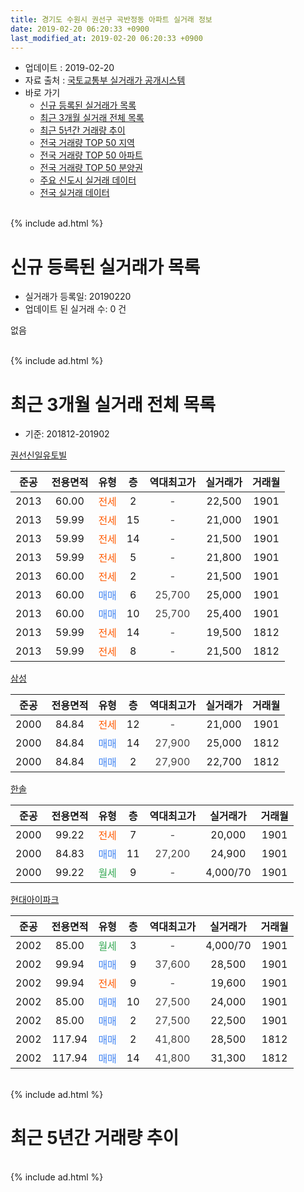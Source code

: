 ```yaml
---
title: 경기도 수원시 권선구 곡반정동 아파트 실거래 정보
date: 2019-02-20 06:20:33 +0900
last_modified_at: 2019-02-20 06:20:33 +0900
---
```


* 업데이트 : 2019-02-20
* 자료 출처 : [국토교통부 실거래가 공개시스템](http://rt.molit.go.kr)
* 바로 가기
    * [신규 등록된 실거래가 목록](#신규-등록된-실거래가-목록)
    * [최근 3개월 실거래 전체 목록](#최근-3개월-실거래-전체-목록)
    * [최근 5년간 거래량 추이](#최근-5년간-거래량-추이)
    * [전국 거래량 TOP 50 지역](https://inasie.github.io/apt-trade-info/최근-3개월-전국에서-가장-거래가-많이-발생한-지역)
    * [전국 거래량 TOP 50 아파트](https://inasie.github.io/apt-trade-info/최근-3개월-전국에서-가장-거래가-많이-발생한-아파트)
    * [전국 거래량 TOP 50 분양권](https://inasie.github.io/apt-trade-info/최근-3개월-전국에서-가장-거래가-많이-발생한-분양권)
    * [주요 신도시 실거래 데이터](https://inasie.github.io/apt-trade-info/주요-신도시)
    * [전국 실거래 데이터](https://inasie.github.io/apt-trade-info/전국)
<br>
{% include ad.html %}
<br>

# 신규 등록된 실거래가 목록
* 실거래가 등록일: 20190220
* 업데이트 된 실거래 수: 0 건

없음

<br>
{% include ad.html %}
<br>

# 최근 3개월 실거래 전체 목록
* 기준: 201812-201902


[권선신일유토빌](https://search.naver.com/search.naver?query=%EA%B2%BD%EA%B8%B0%EB%8F%84+%EC%88%98%EC%9B%90%EC%8B%9C+%EA%B6%8C%EC%84%A0%EA%B5%AC+%EA%B3%A1%EB%B0%98%EC%A0%95%EB%8F%99+%EA%B6%8C%EC%84%A0%EC%8B%A0%EC%9D%BC%EC%9C%A0%ED%86%A0%EB%B9%8C)

|준공|전용면적|유형|층|역대최고가|실거래가|거래월|
|:---:|:---:|:---:|:---:|:---:|:---:|:---:|
|2013|60.00|<span style="color:#ff5a00">전세</span>|2|<span style="color:#444444">-</span>|22,500|1901|
|2013|59.99|<span style="color:#ff5a00">전세</span>|15|<span style="color:#444444">-</span>|21,000|1901|
|2013|59.99|<span style="color:#ff5a00">전세</span>|14|<span style="color:#444444">-</span>|21,500|1901|
|2013|59.99|<span style="color:#ff5a00">전세</span>|5|<span style="color:#444444">-</span>|21,800|1901|
|2013|60.00|<span style="color:#ff5a00">전세</span>|2|<span style="color:#444444">-</span>|21,500|1901|
|2013|60.00|<span style="color:#4285f3">매매</span>|6|<span style="color:#444444">25,700</span>|25,000|1901|
|2013|60.00|<span style="color:#4285f3">매매</span>|10|<span style="color:#444444">25,700</span>|25,400|1901|
|2013|59.99|<span style="color:#ff5a00">전세</span>|14|<span style="color:#444444">-</span>|19,500|1812|
|2013|59.99|<span style="color:#ff5a00">전세</span>|8|<span style="color:#444444">-</span>|21,500|1812|

[삼성](https://search.naver.com/search.naver?query=%EA%B2%BD%EA%B8%B0%EB%8F%84+%EC%88%98%EC%9B%90%EC%8B%9C+%EA%B6%8C%EC%84%A0%EA%B5%AC+%EA%B3%A1%EB%B0%98%EC%A0%95%EB%8F%99+%EC%82%BC%EC%84%B1)

|준공|전용면적|유형|층|역대최고가|실거래가|거래월|
|:---:|:---:|:---:|:---:|:---:|:---:|:---:|
|2000|84.84|<span style="color:#ff5a00">전세</span>|12|<span style="color:#444444">-</span>|21,000|1901|
|2000|84.84|<span style="color:#4285f3">매매</span>|14|<span style="color:#444444">27,900</span>|25,000|1812|
|2000|84.84|<span style="color:#4285f3">매매</span>|2|<span style="color:#444444">27,900</span>|22,700|1812|

[한솔](https://search.naver.com/search.naver?query=%EA%B2%BD%EA%B8%B0%EB%8F%84+%EC%88%98%EC%9B%90%EC%8B%9C+%EA%B6%8C%EC%84%A0%EA%B5%AC+%EA%B3%A1%EB%B0%98%EC%A0%95%EB%8F%99+%ED%95%9C%EC%86%94)

|준공|전용면적|유형|층|역대최고가|실거래가|거래월|
|:---:|:---:|:---:|:---:|:---:|:---:|:---:|
|2000|99.22|<span style="color:#ff5a00">전세</span>|7|<span style="color:#444444">-</span>|20,000|1901|
|2000|84.83|<span style="color:#4285f3">매매</span>|11|<span style="color:#444444">27,200</span>|24,900|1901|
|2000|99.22|<span style="color:#34a853">월세</span>|9|<span style="color:#444444">-</span>|4,000/70|1901|

[현대아이파크](https://search.naver.com/search.naver?query=%EA%B2%BD%EA%B8%B0%EB%8F%84+%EC%88%98%EC%9B%90%EC%8B%9C+%EA%B6%8C%EC%84%A0%EA%B5%AC+%EA%B3%A1%EB%B0%98%EC%A0%95%EB%8F%99+%ED%98%84%EB%8C%80%EC%95%84%EC%9D%B4%ED%8C%8C%ED%81%AC)

|준공|전용면적|유형|층|역대최고가|실거래가|거래월|
|:---:|:---:|:---:|:---:|:---:|:---:|:---:|
|2002|85.00|<span style="color:#34a853">월세</span>|3|<span style="color:#444444">-</span>|4,000/70|1901|
|2002|99.94|<span style="color:#4285f3">매매</span>|9|<span style="color:#444444">37,600</span>|28,500|1901|
|2002|99.94|<span style="color:#ff5a00">전세</span>|9|<span style="color:#444444">-</span>|19,600|1901|
|2002|85.00|<span style="color:#4285f3">매매</span>|10|<span style="color:#444444">27,500</span>|24,000|1901|
|2002|85.00|<span style="color:#4285f3">매매</span>|2|<span style="color:#444444">27,500</span>|22,500|1901|
|2002|117.94|<span style="color:#4285f3">매매</span>|2|<span style="color:#444444">41,800</span>|28,500|1812|
|2002|117.94|<span style="color:#4285f3">매매</span>|14|<span style="color:#444444">41,800</span>|31,300|1812|


<br>
{% include ad.html %}
<br>

# 최근 5년간 거래량 추이


<div style="width:100%;">
    <canvas id="deal_progress" height="200"></canvas>
</div>

<script>
new Chart(document.getElementById("deal_progress"), {
    type: 'line',
    data: {
        labels: ['201402','201403','201404','201405','201406','201407','201408','201409','201410','201411','201412','201501','201502','201503','201504','201505','201506','201507','201508','201509','201510','201511','201512','201601','201602','201603','201604','201605','201606','201607','201608','201609','201610','201611','201612','201701','201702','201703','201704','201705','201706','201707','201708','201709','201710','201711','201712','201801','201802','201803','201804','201805','201806','201807','201808','201809','201810','201811','201812','201901','201902'],
        datasets: [{
            label: '매매',
            pointRadius: 1,
            data: [16, 17, 13, 10, 6, 6, 17, 14, 6, 17, 4, 8, 14, 11, 12, 7, 12, 16, 9, 6, 13, 10, 6, 8, 3, 11, 11, 10, 8, 18, 12, 13, 21, 9, 2, 6, 8, 8, 21, 7, 12, 10, 6, 5, 14, 7, 9, 9, 10, 8, 12, 7, 4, 3, 6, 4, 7, 9, 4, 6, 0],
            borderColor: "rgba(255, 201, 14, 1)",
            backgroundColor: "rgba(255, 201, 14, 0.5)",
            fill: false,
            lineTension: 0
        },{
            label: '전월세',
            pointRadius: 1,
            data: [5, 4, 1, 1, 3, 5, 5, 2, 2, 4, 6, 7, 5, 14, 6, 8, 8, 5, 14, 4, 6, 7, 4, 8, 5, 4, 8, 3, 2, 5, 4, 3, 6, 5, 2, 6, 8, 12, 4, 11, 8, 4, 6, 4, 4, 4, 3, 7, 10, 8, 5, 4, 4, 4, 7, 3, 4, 5, 2, 10, 0],
            borderColor: "rgba(0, 141, 185, 1)",
            backgroundColor: "rgba(0, 141, 185, 0.5)",
            fill: false,
            lineTension: 0
        }
        ]
    },
    options: {
        responsive: true,
        title: {
            display: false
        },
        tooltips: {
            mode: 'index',
            intersect: false
        },
        hover: {
            mode: 'nearest',
            intersect: true
        },
        scales: {
            xAxes: [{
                display: true,
                scaleLabel: {
                    display: true,
                    labelString: '년/월'
                }
            }],
            yAxes: [{
                display: true,
                ticks: {
                    suggestedMin: 0,
                },
                scaleLabel: {
                    display: true,
                    labelString: '실거래 수'
                }
            }]
        }
    }
});

</script>


<br>
{% include ad.html %}
<br>

